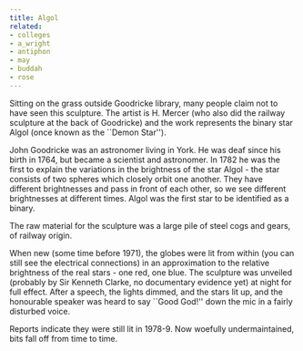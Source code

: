 ```yaml
---
title: Algol
related:
- colleges
- a_wright
- antiphon
- may
- buddah
- rose
---
```


Sitting on the grass outside Goodricke library, many people claim not
to have seen this sculpture. The artist is H. Mercer (who also did the
railway sculpture at the back of Goodricke) and the work represents
the binary star Algol (once known as the ``Demon Star'').

John Goodricke was an astronomer living in York. He was deaf since his
birth in 1764, but became a scientist and astronomer. In 1782 he was
the first to explain the variations in the brightness of the star
Algol - the star consists of two spheres which closely orbit one
another. They have different brightnesses and pass in front of each
other, so we see different brightnesses at different times. Algol was
the first star to be identified as a binary.

The raw material for the sculpture was a large pile of steel cogs and
gears, of railway origin.

When new (some time before 1971), the globes were lit from within (you
can still see the electrical connections) in an approximation to the
relative brightness of the real stars - one red, one blue. The
sculpture was unveiled (probably by Sir Kenneth Clarke, no documentary
evidence yet) at night for full effect. After a speech, the lights
dimmed, and the stars lit up, and the honourable speaker was heard to
say ``Good God!'' down the mic in a fairly disturbed voice.

Reports indicate they were still lit in 1978-9. Now woefully
undermaintained, bits fall off from time to time.
